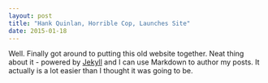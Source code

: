 ```yaml
---
layout: post
title: "Hank Quinlan, Horrible Cop, Launches Site"
date: 2015-01-18
---
```


Well. Finally got around to putting this old website together. Neat thing about it - powered by [Jekyll](http://jekyllrb.com) and I can use Markdown to author my posts. It actually is a lot easier than I thought it was going to be.
